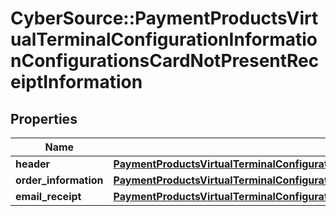# CyberSource::PaymentProductsVirtualTerminalConfigurationInformationConfigurationsCardNotPresentReceiptInformation

## Properties
Name | Type | Description | Notes
------------ | ------------- | ------------- | -------------
**header** | [**PaymentProductsVirtualTerminalConfigurationInformationConfigurationsCardNotPresentReceiptInformationHeader**](PaymentProductsVirtualTerminalConfigurationInformationConfigurationsCardNotPresentReceiptInformationHeader.md) |  | [optional] 
**order_information** | [**PaymentProductsVirtualTerminalConfigurationInformationConfigurationsCardNotPresentReceiptInformationOrderInformation**](PaymentProductsVirtualTerminalConfigurationInformationConfigurationsCardNotPresentReceiptInformationOrderInformation.md) |  | [optional] 
**email_receipt** | [**PaymentProductsVirtualTerminalConfigurationInformationConfigurationsCardNotPresentReceiptInformationEmailReceipt**](PaymentProductsVirtualTerminalConfigurationInformationConfigurationsCardNotPresentReceiptInformationEmailReceipt.md) |  | [optional] 


